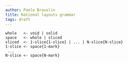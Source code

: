 ```yaml
---
author: Paolo Brasolin
title: Rational layouts grammar
tags: draft
---
```



    whole   <- void | solid
    space   <- whole | sliced
    sliced  <- 1-slice{1-slice} | ... | N-slice{N-slice}
    1-slice <- space{1-mark}
     ...
    N-slice <- space{N-mark}



